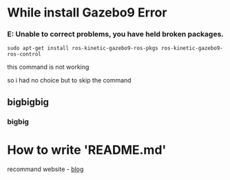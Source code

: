 # While install Gazebo9 Error

### E: Unable to correct problems, you have held broken packages.

	sudo apt-get install ros-kinetic-gazebo9-ros-pkgs ros-kinetic-gazebo9-ros-control

this command is not working

so i had no choice but to skip the command



## bigbigbig
### bigbig

# How to write 'README.md'

recommand website - [blog](https://ndb796.tistory.com/194)


